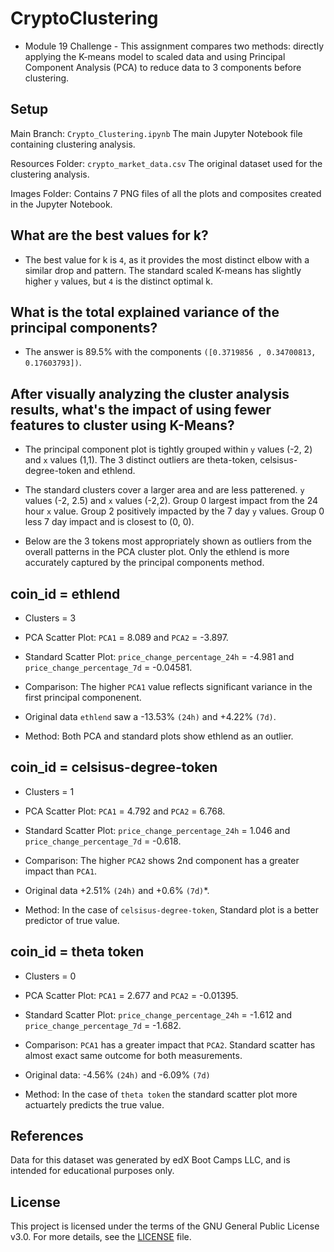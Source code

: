 # CryptoClustering

* Module 19 Challenge - This assignment compares two methods: directly applying the K-means model to scaled data and using Principal Component Analysis (PCA) to reduce data to 3 components before clustering.

## Setup

Main Branch: `Crypto_Clustering.ipynb` The main Jupyter Notebook file containing clustering analysis.

Resources Folder: `crypto_market_data.csv` The original dataset used for the clustering analysis.

Images Folder: Contains 7 PNG files of all the plots and composites created in the Jupyter Notebook.

## What are the best values for k?

* The best value for k is `4`, as it provides the most distinct elbow with a similar drop and pattern. The standard scaled K-means has slightly higher `y` values, but `4` is the distinct optimal k.

## What is the total explained variance of the principal components?

* The answer is 89.5% with the components `([0.3719856 , 0.34700813, 0.17603793])`.

## After visually analyzing the cluster analysis results, what's the impact of using fewer features to cluster using K-Means?

* The principal component plot is tightly grouped within `y` values (-2, 2) and `x` values (1,1). The 3 distinct outliers are theta-token, celsisus-degree-token and ethlend.

* The standard clusters cover a larger area and are less patterened. `y` values (-2, 2.5) and `x` values (-2,2). Group 0 largest impact from the 24 hour `x` value. Group 2 positively impacted by the 7 day `y` values. Group 0 less 7 day impact and is closest to (0, 0).

* Below are the 3 tokens most appropriately shown as outliers from the overall patterns in the PCA cluster plot. Only the ethlend is more accurately captured by the principal components method.

## coin_id = ethlend

* Clusters = 3

* PCA Scatter Plot: `PCA1` = 8.089 and `PCA2` = -3.897.

* Standard Scatter Plot: `price_change_percentage_24h` = -4.981 and `price_change_percentage_7d` = -0.04581.

* Comparison: The higher `PCA1` value reflects significant variance in the first principal componenent.
* Original data `ethlend` saw a -13.53% `(24h)` and +4.22% `(7d)`.

* Method: Both PCA and standard plots show ethlend as an outlier.

## coin_id = celsisus-degree-token

* Clusters = 1

* PCA Scatter Plot: `PCA1` = 4.792 and `PCA2` = 6.768.

* Standard Scatter Plot: `price_change_percentage_24h` = 1.046 and `price_change_percentage_7d` = -0.618.

* Comparison: The higher `PCA2` shows 2nd component has a greater impact than `PCA1`. 
* Original data +2.51% `(24h)` and +0.6% `(7d)`*.

* Method: In the case of `celsisus-degree-token`, Standard plot is a better predictor of true value.

## coin_id = theta token

* Clusters = 0

* PCA Scatter Plot: `PCA1` = 2.677 and `PCA2` = -0.01395.

* Standard Scatter Plot: `price_change_percentage_24h` = -1.612 and `price_change_percentage_7d` = -1.682.

* Comparison: `PCA1` has a greater impact that `PCA2`. Standard scatter has almost exact same outcome for both measurements.
* Original data: -4.56% `(24h)`  and -6.09% `(7d)`

* Method: In the case of `theta token` the standard scatter plot more actuartely predicts the true value.

## References

Data for this dataset was generated by edX Boot Camps LLC, and is intended for educational purposes only.

## License

This project is licensed under the terms of the GNU General Public License v3.0. For more details, see the [LICENSE](https://www.gnu.org/licenses/gpl-3.0.en.html) file.
